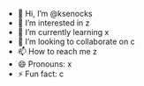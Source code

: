 - 👋 Hi, I’m @ksenocks
- 👀 I’m interested in z
- 🌱 I’m currently learning x
- 💞️ I’m looking to collaborate on c
- 📫 How to reach me z
- 😄 Pronouns: x
- ⚡ Fun fact: c

<!---
ksenocks/ksenocks is a ✨ special ✨ repository because its `README.md` (this file) appears on your GitHub profile.
You can click the Preview link to take a look at your changes.
--->
